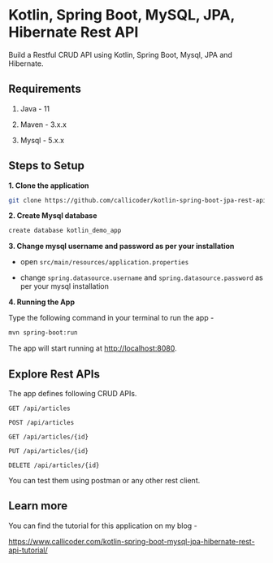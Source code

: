 # Kotlin, Spring Boot, MySQL, JPA, Hibernate Rest API

Build a Restful CRUD API using Kotlin, Spring Boot, Mysql, JPA and Hibernate.

## Requirements

1. Java - 11

2. Maven - 3.x.x

3. Mysql - 5.x.x

## Steps to Setup

**1. Clone the application**

```bash
git clone https://github.com/callicoder/kotlin-spring-boot-jpa-rest-api-demo.git
```

**2. Create Mysql database**
```bash
create database kotlin_demo_app
```

**3. Change mysql username and password as per your installation**

+ open `src/main/resources/application.properties`

+ change `spring.datasource.username` and `spring.datasource.password` as per your mysql installation

**4. Running the App**

Type the following command in your terminal to run the app -

```bash
mvn spring-boot:run
```

The app will start running at <http://localhost:8080>.

## Explore Rest APIs

The app defines following CRUD APIs.

    GET /api/articles
    
    POST /api/articles
    
    GET /api/articles/{id}
    
    PUT /api/articles/{id}
    
    DELETE /api/articles/{id}

You can test them using postman or any other rest client.

## Learn more

You can find the tutorial for this application on my blog -

<https://www.callicoder.com/kotlin-spring-boot-mysql-jpa-hibernate-rest-api-tutorial/>
